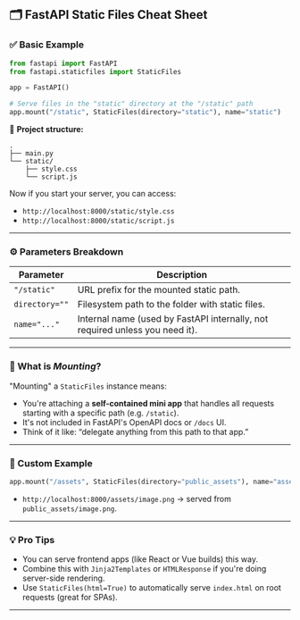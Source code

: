 ## 🗂️ FastAPI Static Files Cheat Sheet

### ✅ Basic Example

```python
from fastapi import FastAPI
from fastapi.staticfiles import StaticFiles

app = FastAPI()

# Serve files in the "static" directory at the "/static" path
app.mount("/static", StaticFiles(directory="static"), name="static")
```

📂 **Project structure:**
```
.
├── main.py
└── static/
    ├── style.css
    └── script.js
```

Now if you start your server, you can access:

- `http://localhost:8000/static/style.css`
- `http://localhost:8000/static/script.js`

---

### ⚙️ Parameters Breakdown

| Parameter      | Description                                                                 |
|----------------|-----------------------------------------------------------------------------|
| `"/static"`    | URL prefix for the mounted static path.                                     |
| `directory=""` | Filesystem path to the folder with static files.                            |
| `name="..."`   | Internal name (used by FastAPI internally, not required unless you need it).|

---

### 🧠 What is *Mounting*?

"Mounting" a `StaticFiles` instance means:
- You're attaching a **self-contained mini app** that handles all requests starting with a specific path (e.g. `/static`).
- It's not included in FastAPI's OpenAPI docs or `/docs` UI.
- Think of it like: “delegate anything from this path to that app.”

---

### 🧪 Custom Example

```python
app.mount("/assets", StaticFiles(directory="public_assets"), name="assets")
```

- `http://localhost:8000/assets/image.png` → served from `public_assets/image.png`.

---

### 💡 Pro Tips

- You can serve frontend apps (like React or Vue builds) this way.
- Combine this with `Jinja2Templates` or `HTMLResponse` if you're doing server-side rendering.
- Use `StaticFiles(html=True)` to automatically serve `index.html` on root requests (great for SPAs).

---

